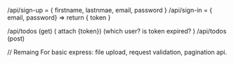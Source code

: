 /api/sign-up = { firstname, lastnmae, email, password }
/api/sign-in = { email, password} => return { token }


/api/todos (get) ( attach {token}) (which user? is token expired? )
/api/todos (post)


<!-- /api/todos/edity
=> gate (authenticate) => gate 2(admin) => gate 3 (edit-action)=> lift (check) => room (edit function) -->

// Remaing For basic express: file upload, request validation, pagination api.